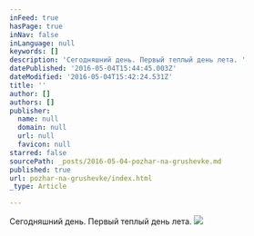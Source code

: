 ```yaml
---
inFeed: true
hasPage: true
inNav: false
inLanguage: null
keywords: []
description: 'Сегодняшний день. Первый теплый день лета. '
datePublished: '2016-05-04T15:44:45.003Z'
dateModified: '2016-05-04T15:42:24.531Z'
title: ''
author: []
authors: []
publisher:
  name: null
  domain: null
  url: null
  favicon: null
starred: false
sourcePath: _posts/2016-05-04-pozhar-na-grushevke.md
published: true
url: pozhar-na-grushevke/index.html
_type: Article

---
```

Сегодняшний день. Первый теплый день лета. ![](https://the-grid-user-content.s3-us-west-2.amazonaws.com/a2c31c5c-65f2-49ed-8195-47531c6e1110.jpg)